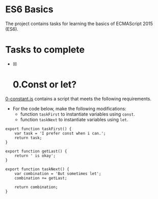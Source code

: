 # ES6 Basics
The project contains tasks for learning the basics of ECMAScript 2015 (ES6).

# Tasks to complete
- [x]  <h1> 0.Const or let?</h1>
<u>0-constant.js</u> contains a script that meets the following requirements.
- For the code below, make the following modifications:
    * function `taskFirst` to instantiate variables using `const`.
    * function `taskNext` to instantiate variables using `let`.
``` 
export function taskFirst() {
    var task = 'I prefer const when i can.';
    return task;
}

export function getLast() {
    return ' is okay';
}

export function taskNext() {
    var combination = 'But sometimes let';
    combination += getLast;

    return combination;
} 
```



